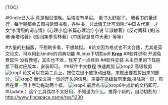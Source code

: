 [TOC]

#Kindle已入手
真是相见恨晚。后悔没有早买。
看书太舒服了。
我看书的量还行，每学期都会去图书馆借书看，各种书。（《此情无计可消除:“中国古代第一才女”李清照的词与情》《心理小组:长篇心理治疗小说	毕淑敏著》《反对阐释 (美)苏珊·桑塔格著》《朗润集季羡林著》《中国智慧易中天著》等等）

#大量的扫描版，不想刷多看，不想越狱。
#论文因为格式也不太合适，尤其是英文论文，可以用到kindle的词典功能
#Linux下切割pdf
**[Krop][1]**
##软件说明
开源免费软件
没有教程，其实也不难，我写了一点经验
##软件安装
从主页里的下载链接下载对应版本，安装即可。
##软件中文教程
快速裁剪
![][3]
高级裁剪
![][2]
论文可以在第二页上，按住左键不放拖动出框，来框出要裁剪出来的部分。
![][4]
而论文第一页的开头的信息，需要在高级裁剪里面,排除第一页，然后在第一页上手动拖动两个框。
![][5]
最后点击![][6]生成新的文档即可。
#Update：
这个工具偶尔不太好用，不知道为什么，推荐个新的，自动切割的：
http://www.findspace.name/res/1230

[1]: http://arminstraub.com/software/krop#downloadkrop "Krop"
[2]: http://www.findspace.name/wp-content/uploads/2015/06/krop2.png "krop1"
[3]: http://www.findspace.name/wp-content/uploads/2015/06/krop1.png "krop2"
[4]: http://www.findspace.name/wp-content/uploads/2015/06/krop3.png "krop3"
[5]: http://www.findspace.name/wp-content/uploads/2015/06/krop4.png "krop4"
[6]: http://www.findspace.name/wp-content/uploads/2015/06/krop6.png "krop6"